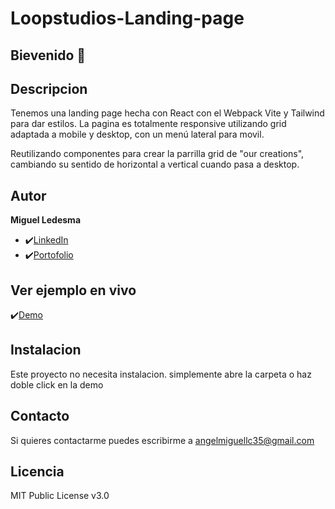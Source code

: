 # Loopstudios-Landing-page

## Bievenido 👋

## Descripcion

Tenemos una landing page hecha con React con el Webpack Vite y Tailwind para dar estilos.
La pagina es totalmente responsive utilizando grid adaptada a mobile y desktop, con un menú lateral para movil.

Reutilizando componentes para crear la parrilla grid de "our creations", cambiando su sentido de horizontal a vertical cuando pasa a desktop.


## Autor
**Miguel Ledesma**

* ✔️[LinkedIn](https://www.linkedin.com/in/miguelledesmac)
* ✔️[Portofolio](https://miguelledesmac.github.io/Portofolio-Oficial/)

## Ver ejemplo en vivo
✔️[Demo](https://miguelledesmac.github.io/Loopstudios-Landing-page/)

## Instalacion
Este proyecto no necesita instalacion. simplemente abre la carpeta o haz doble click en la demo

## Contacto
Si quieres contactarme puedes escribirme a angelmiguellc35@gmail.com

## Licencia
MIT Public License v3.0
